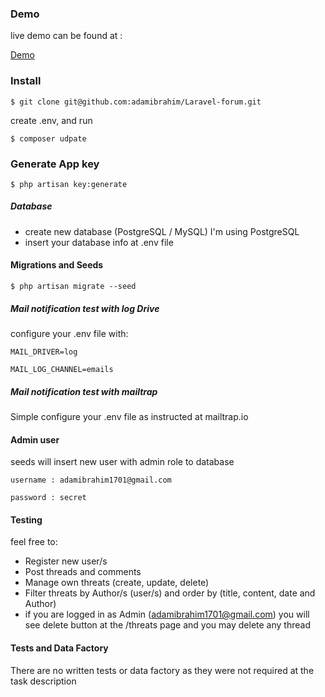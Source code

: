 ### Demo

live demo can be found at :

[Demo](http://laravelforum.hostato.com)


### Install
``
$ git clone git@github.com:adamibrahim/Laravel-forum.git
``

create .env, and run 

``
$ composer udpate
``

### Generate App key

``
$ php artisan key:generate
``
##### Database 
- create new database (PostgreSQL / MySQL) I'm using PostgreSQL
- insert your database info at .env file

#### Migrations and Seeds
``
$ php artisan migrate --seed
``


##### Mail notification test with log Drive 
configure your .env file with:

``
MAIL_DRIVER=log
``

``
MAIL_LOG_CHANNEL=emails
``

##### Mail notification test with mailtrap 

Simple configure your .env file as instructed at mailtrap.io


#### Admin user

seeds will insert new user with admin role to database

``
username : adamibrahim1701@gmail.com
``

``
password : secret
``

#### Testing 

feel free to: 

- Register new user/s 
- Post threads and comments 
- Manage own threats (create, update, delete)
- Filter threats by Author/s (user/s) and order by (title, content, date and Author)
- if you are logged in as Admin (adamibrahim1701@gmail.com) you will see delete button at the /threats page and you may delete any thread

#### Tests and Data Factory

There are no written tests or data factory as they were not required at the task description  